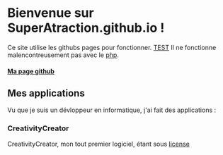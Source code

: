# Bienvenue sur SuperAtraction.github.io !
<script type="javascript">function a(){alert("e")}</script>
Ce site utilise les githubs pages pour fonctionner.
<a href="javascript:a()" class="btn btn-github">TEST</a>
Il ne fonctionne malencontreusement pas avec le [php](https://www.php.net/manual/fr/).
#### [Ma page github](https://github.com/SuperAtraction/)
## Mes applications
Vu que je suis un dévloppeur en informatique, j'ai fait des applications :
### CreativityCreator
CreativityCreator, mon tout premier logiciel, étant sous [license](License.html)<br>
